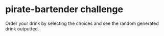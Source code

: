 # pirate-bartender challenge

Order your drink by selecting the choices and see the random generated drink outputted.

